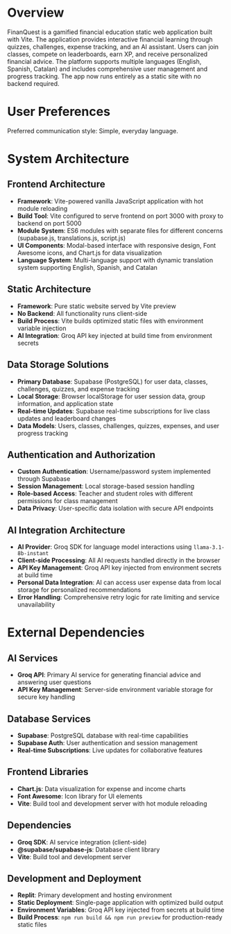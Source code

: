 # Overview

FinanQuest is a gamified financial education static web application built with Vite. The application provides interactive financial learning through quizzes, challenges, expense tracking, and an AI assistant. Users can join classes, compete on leaderboards, earn XP, and receive personalized financial advice. The platform supports multiple languages (English, Spanish, Catalan) and includes comprehensive user management and progress tracking. The app now runs entirely as a static site with no backend required.

# User Preferences

Preferred communication style: Simple, everyday language.

# System Architecture

## Frontend Architecture
- **Framework**: Vite-powered vanilla JavaScript application with hot module reloading
- **Build Tool**: Vite configured to serve frontend on port 3000 with proxy to backend on port 5000
- **Module System**: ES6 modules with separate files for different concerns (supabase.js, translations.js, script.js)
- **UI Components**: Modal-based interface with responsive design, Font Awesome icons, and Chart.js for data visualization
- **Language System**: Multi-language support with dynamic translation system supporting English, Spanish, and Catalan

## Static Architecture
- **Framework**: Pure static website served by Vite preview
- **No Backend**: All functionality runs client-side
- **Build Process**: Vite builds optimized static files with environment variable injection
- **AI Integration**: Groq API key injected at build time from environment secrets

## Data Storage Solutions
- **Primary Database**: Supabase (PostgreSQL) for user data, classes, challenges, quizzes, and expense tracking
- **Local Storage**: Browser localStorage for user session data, group information, and application state
- **Real-time Updates**: Supabase real-time subscriptions for live class updates and leaderboard changes
- **Data Models**: Users, classes, challenges, quizzes, expenses, and user progress tracking

## Authentication and Authorization
- **Custom Authentication**: Username/password system implemented through Supabase
- **Session Management**: Local storage-based session handling
- **Role-based Access**: Teacher and student roles with different permissions for class management
- **Data Privacy**: User-specific data isolation with secure API endpoints

## AI Integration Architecture
- **AI Provider**: Groq SDK for language model interactions using `llama-3.1-8b-instant`
- **Client-side Processing**: All AI requests handled directly in the browser
- **API Key Management**: Groq API key injected from environment secrets at build time
- **Personal Data Integration**: AI can access user expense data from local storage for personalized recommendations
- **Error Handling**: Comprehensive retry logic for rate limiting and service unavailability

# External Dependencies

## AI Services
- **Groq API**: Primary AI service for generating financial advice and answering user questions
- **API Key Management**: Server-side environment variable storage for secure key handling

## Database Services
- **Supabase**: PostgreSQL database with real-time capabilities
- **Supabase Auth**: User authentication and session management
- **Real-time Subscriptions**: Live updates for collaborative features

## Frontend Libraries
- **Chart.js**: Data visualization for expense and income charts
- **Font Awesome**: Icon library for UI elements
- **Vite**: Build tool and development server with hot module reloading

## Dependencies
- **Groq SDK**: AI service integration (client-side)
- **@supabase/supabase-js**: Database client library
- **Vite**: Build tool and development server

## Development and Deployment
- **Replit**: Primary development and hosting environment
- **Static Deployment**: Single-page application with optimized build output
- **Environment Variables**: Groq API key injected from secrets at build time
- **Build Process**: `npm run build && npm run preview` for production-ready static files